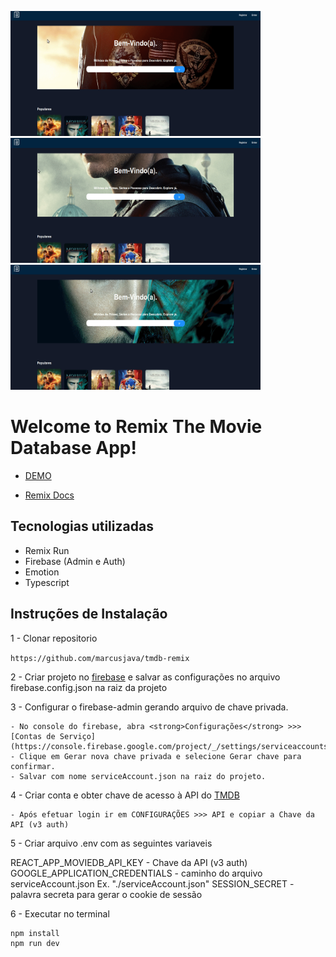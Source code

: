 <img src="app/assets/tmdb-remix1.gif" width=400 height=200/><img src="app/assets/tmdb-remix2.gif" width=400 height=200/><img src="app/assets/tmdb-remix3.gif" width=400 height=200/>

# Welcome to Remix The Movie Database App!

- [DEMO](https://remix-vercel-tmdb-rjb8vmp38-marcusjava.vercel.app/home)

- [Remix Docs](https://remix.run/docs)

## Tecnologias utilizadas

- Remix Run
- Firebase (Admin e Auth)
- Emotion
- Typescript

## Instruções de Instalação

1 - Clonar repositorio

`https://github.com/marcusjava/tmdb-remix`

2 - Criar projeto no [firebase](https://console.firebase.google.com/) e salvar as configurações no arquivo firebase.config.json na raiz da projeto

3 - Configurar o firebase-admin gerando arquivo de chave privada.

    - No console do firebase, abra <strong>Configurações</strong> >>> [Contas de Serviço](https://console.firebase.google.com/project/_/settings/serviceaccounts/adminsdk)
    - Clique em Gerar nova chave privada e selecione Gerar chave para confirmar.
    - Salvar com nome serviceAccount.json na raiz do projeto.

4 - Criar conta e obter chave de acesso à API do [TMDB](https://www.themoviedb.org)

    - Após efetuar login ir em CONFIGURAÇÕES >>> API e copiar a Chave da API (v3 auth)

5 - Criar arquivo .env com as seguintes variaveis

REACT_APP_MOVIEDB_API_KEY - Chave da API (v3 auth)
GOOGLE_APPLICATION_CREDENTIALS - caminho do arquivo serviceAccount.json Ex. "./serviceAccount.json"
SESSION_SECRET - palavra secreta para gerar o cookie de sessão

6 - Executar no terminal

```sh
npm install
npm run dev
```
